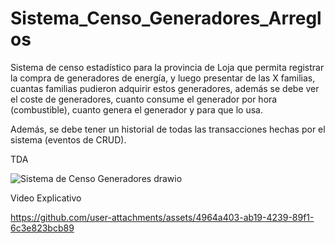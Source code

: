 # Sistema_Censo_Generadores_Arreglos

Sistema de censo estadístico para la provincia de Loja que permita registrar la compra de generadores de energía, y luego presentar de las X familias, cuantas familias pudieron adquirir estos generadores, además se debe ver el coste de generadores, cuanto consume el generador por hora (combustible), cuanto genera el generador y para que lo usa.

Además, se debe tener un historial de todas las transacciones hechas por el sistema (eventos de CRUD).

TDA

![Sistema de Censo Generadores drawio](https://github.com/user-attachments/assets/64c80d0c-6eb9-4e57-8a77-74e25f970110)


Video Explicativo

https://github.com/user-attachments/assets/4964a403-ab19-4239-89f1-6c3e823bcb89



